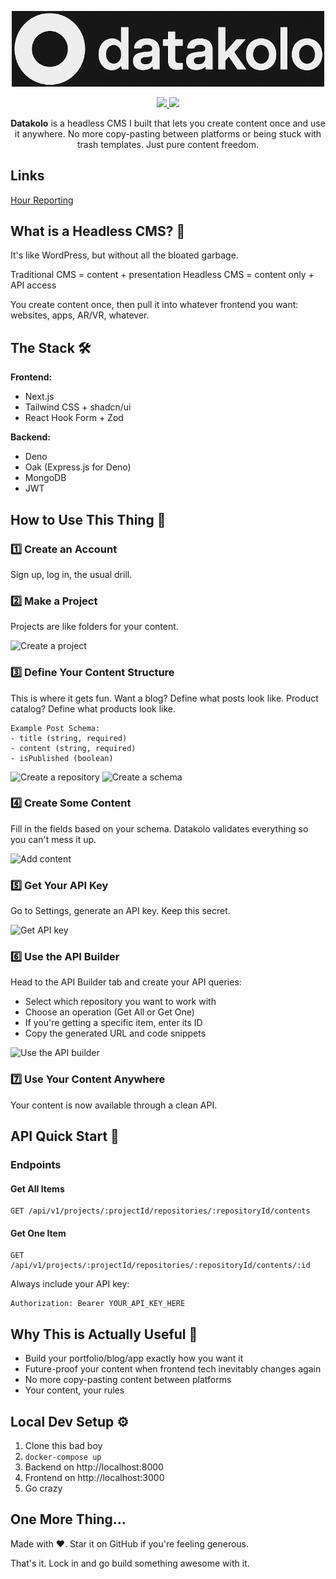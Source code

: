 <p align="center">
    <img src="docs/images/logo.png" alt="Datakolo Logo" width="500"/>
</p>

<p align="center">
    <a href="https://codecov.io/gh/3nd3r1/datakolo" > 
        <img src="https://codecov.io/gh/3nd3r1/datakolo/graph/badge.svg?token=LAaNR3Ivb1"/> 
    </a>
    <a href="https://github.com/3nd3r1/datakolo/actions/workflows/ci.yaml" > 
        <img src="https://github.com/3nd3r1/datakolo/actions/workflows/ci.yaml/badge.svg"/> 
    </a>
</p>

<p align="center">
<strong>Datakolo</strong> is a headless CMS I built that lets you create content once and use it anywhere. No more copy-pasting between platforms or being stuck with trash templates. Just pure content freedom.
</p>

## Links

[Hour Reporting](./docs/hours.md)

## What is a Headless CMS? 🤔
It's like WordPress, but without all the bloated garbage.

Traditional CMS = content + presentation
Headless CMS = content only + API access

You create content once, then pull it into whatever frontend you want: websites, apps, AR/VR, whatever.

## The Stack 🛠️

**Frontend:**
- Next.js
- Tailwind CSS + shadcn/ui
- React Hook Form + Zod

**Backend:**
- Deno
- Oak (Express.js for Deno)
- MongoDB
- JWT

## How to Use This Thing 👀

### 1️⃣ Create an Account
Sign up, log in, the usual drill.

### 2️⃣ Make a Project
Projects are like folders for your content.

![Create a project](img/screenshots/create-project.png)

### 3️⃣ Define Your Content Structure
This is where it gets fun. Want a blog? Define what posts look like. Product catalog? Define what products look like.

```
Example Post Schema:
- title (string, required)
- content (string, required) 
- isPublished (boolean)
```

![Create a repository](img/screenshots/create-repository.png)
![Create a schema](img/screenshots/create-schema.png)

### 4️⃣ Create Some Content
Fill in the fields based on your schema. Datakolo validates everything so you can't mess it up.

![Add content](img/screenshots/create-content.png)

### 5️⃣ Get Your API Key
Go to Settings, generate an API key. Keep this secret.

![Get API key](img/screenshots/create-apikey.png)

### 6️⃣ Use the API Builder
Head to the API Builder tab and create your API queries:

- Select which repository you want to work with
- Choose an operation (Get All or Get One)
- If you're getting a specific item, enter its ID
- Copy the generated URL and code snippets

![Use the API builder](img/screenshots/use-apibuilder.png)

### 7️⃣ Use Your Content Anywhere
Your content is now available through a clean API.

## API Quick Start 🔌

### Endpoints

#### Get All Items
```
GET /api/v1/projects/:projectId/repositories/:repositoryId/contents
```

#### Get One Item
```
GET /api/v1/projects/:projectId/repositories/:repositoryId/contents/:id
```

Always include your API key:
```
Authorization: Bearer YOUR_API_KEY_HERE
```

## Why This is Actually Useful 🧠

- Build your portfolio/blog/app exactly how you want it
- Future-proof your content when frontend tech inevitably changes again
- No more copy-pasting content between platforms
- Your content, your rules

## Local Dev Setup ⚙️

1. Clone this bad boy
2. `docker-compose up`
3. Backend on http://localhost:8000
4. Frontend on http://localhost:3000
5. Go crazy

## One More Thing...

Made with ❤️. Star it on GitHub if you're feeling generous.

That's it. Lock in and go build something awesome with it.
